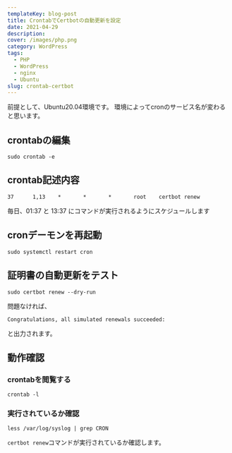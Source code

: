 ```yaml
---
templateKey: blog-post
title: CrontabでCertbotの自動更新を設定
date: 2021-04-29
description:
cover: /images/php.png
category: WordPress
tags:
  - PHP
  - WordPress
  - nginx
  - Ubuntu
slug: crontab-certbot
---
```


前提として、Ubuntu20.04環境です。
環境によってcronのサービス名が変わると思います。

## crontabの編集

```shell
sudo crontab -e
```

## crontab記述内容

```shell
37      1,13    *       *       *       root    certbot renew
```

毎日、01:37 と 13:37 にコマンドが実行されるようにスケジュールします

## cronデーモンを再起動

```shell
sudo systemctl restart cron
```

## 証明書の自動更新をテスト

```shell
sudo certbot renew --dry-run
```

問題なければ、
```shell
Congratulations, all simulated renewals succeeded:
```

と出力されます。

## 動作確認

### crontabを閲覧する
```shell
crontab -l 
```

### 実行されているか確認

```shell
less /var/log/syslog | grep CRON
```

`certbot renew`コマンドが実行されているか確認します。

